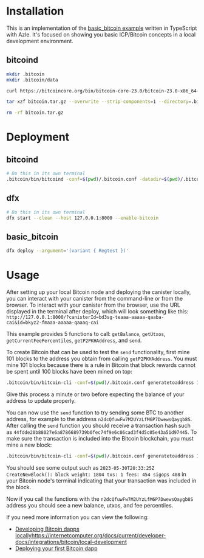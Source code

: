 # Installation

This is an implementation of the [basic_bitcoin example](https://github.com/dfinity/examples/tree/master/rust/basic_bitcoin) written in TypeScript with Azle. It's focused on showing you basic ICP/Bitcoin concepts in a local development environment.

## bitcoind

```bash
mkdir .bitcoin
mkdir .bitcoin/data

curl https://bitcoincore.org/bin/bitcoin-core-23.0/bitcoin-23.0-x86_64-linux-gnu.tar.gz -o bitcoin.tar.gz

tar xzf bitcoin.tar.gz --overwrite --strip-components=1 --directory=.bitcoin/ bitcoin-23.0/bin/

rm -rf bitcoin.tar.gz
```

# Deployment

## bitcoind

```bash
# Do this in its own terminal
.bitcoin/bin/bitcoind -conf=$(pwd)/.bitcoin.conf -datadir=$(pwd)/.bitcoin/data --port=18444
```

## dfx

```bash
# Do this in its own terminal
dfx start --clean --host 127.0.0.1:8000 --enable-bitcoin
```

## basic_bitcoin

```bash
dfx deploy --argument='(variant { Regtest })'
```

# Usage

After setting up your local Bitcoin node and deploying the canister locally, you can interact with your canister from the command-line or from the browser. To interact with your canister from the browser, use the URL displayed in the terminal after deploy, which will look something like this: `http://127.0.0.1:8000/?canisterId=bd3sg-teaaa-aaaaa-qaaba-cai&id=bkyz2-fmaaa-aaaaa-qaaaq-cai`

This example provides 5 functions to call: `getBalance`, `getUtxos`, `getCurrentFeePercentiles`, `getP2PKHAddress`, and `send`.

To create Bitcoin that can be used to test the `send` functionality, first mine 101 blocks to the address you obtain from calling `getP2PKHAddress`. You must mine 101 blocks because there is a rule in Bitcoin that block rewards cannot be spent until 100 blocks have been mined on top:

```bash
.bitcoin/bin/bitcoin-cli -conf=$(pwd)/.bitcoin.conf generatetoaddress 101 <your-canister-btc-address>
```

Give this process a minute or two before expecting the balance of your address to update properly.

You can now use the `send` function to try sending some BTC to another address, for example to the address `n2dcQfuwFw7M2UYzLfM6P7DwewsQaygb8S`. After calling the `send` function you should receive a transaction hash such as `44fdde20b88027e6a8786689739b0fec74f9e6c86cad3f4d5c05e43a51d97445`. To make sure the transaction is included into the Bitcoin blockchain, you must mine a new block:

```bash
.bitcoin/bin/bitcoin-cli -conf=$(pwd)/.bitcoin.conf generatetoaddress 1 <your-canister-btc-address>
```

You should see some output such as `2023-05-30T20:33:25Z CreateNewBlock(): block weight: 1804 txs: 1 fees: 454 sigops 408` in your Bitcoin node's terminal indicating that your transaction was included in the block.

Now if you call the functions with the `n2dcQfuwFw7M2UYzLfM6P7DwewsQaygb8S` address you should see a new balance, utxos, and fee percentiles.

If you need more information you can view the following:

-   [Developing Bitcoin dapps locally]()https://internetcomputer.org/docs/current/developer-docs/integrations/bitcoin/local-development
-   [Deploying your first Bitcoin dapp](https://internetcomputer.org/docs/current/samples/deploying-your-first-bitcoin-dapp)
